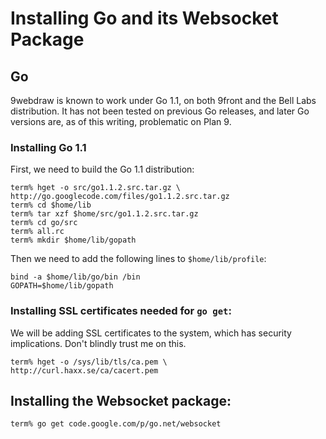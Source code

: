 # Installing Go and its Websocket Package

## Go

9webdraw is known to work under Go 1.1, on both 9front and the Bell
Labs distribution.  It has not been tested on previous Go releases,
and later Go versions are, as of this writing, problematic on Plan 9.

### Installing Go 1.1

First, we need to build the Go 1.1 distribution:

    term% hget -o src/go1.1.2.src.tar.gz \
    http://go.googlecode.com/files/go1.1.2.src.tar.gz
    term% cd $home/lib
	term% tar xzf $home/src/go1.1.2.src.tar.gz
    term% cd go/src
    term% all.rc
    term% mkdir $home/lib/gopath
Then we need to add the following lines to `$home/lib/profile`:

    bind -a $home/lib/go/bin /bin
    GOPATH=$home/lib/gopath

### Installing SSL certificates needed for `go get`:

We will be adding SSL certificates to the system, which has security
implications.  Don't blindly trust me on this.

    term% hget -o /sys/lib/tls/ca.pem \
    http://curl.haxx.se/ca/cacert.pem

## Installing the Websocket package:

    term% go get code.google.com/p/go.net/websocket

